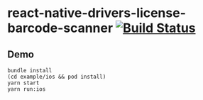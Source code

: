 # react-native-drivers-license-barcode-scanner [![Build Status](https://travis-ci.org/kyledecot/react-native-drivers-license-barcode-scanner.svg?branch=master)](https://travis-ci.org/kyledecot/react-native-drivers-license-barcode-scanner)

## Demo

```
bundle install
(cd example/ios && pod install)
yarn start
yarn run:ios
```

